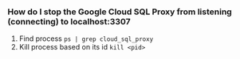 
### How do I stop the Google Cloud SQL Proxy from listening (connecting) to localhost:3307

1. Find process `ps | grep cloud_sql_proxy`
2. Kill process based on its id `kill <pid>`
